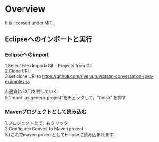 # Overview
It is licensed under [MIT](https://opensource.org/licenses/MIT).

## Eclipseへのインポートと実行

### Eclipseへのimport

1.Select File>Import>Git - Projects from Git  
2.Clone URI  
3.set clone URI to https://github.com/riversun/watson-conversation-java-examples-ja

4.適宜[NEXT]を押していく  
5."Import as general project"をチェックして、"finish"  を押す


### Mavenプロジェクトとして読み込む

1.プロジェクト上で、右クリック  
2.Configure>Convert to Maven project  
3.(これでmaven projectとしてEclipseに読み込まれます)  

